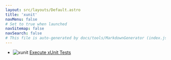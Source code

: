 ```yaml
---
layout: src/layouts/Default.astro
title: 'xunit'
navMenu: false
# Set to true when launched
navSitemap: false
navSearch: false
# This file is auto-generated by docs/tools/MarkdownGenerator (index.js)
---
```


<ul>

<li>

![xunit](https://i.octopus.com/library/step-templates/xunit.png) [Execute xUnit Tests](/integrations/xunit/execute-xunit-tests)

</li>
        
</ul>

